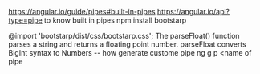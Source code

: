 https://angular.io/guide/pipes#built-in-pipes 
https://angular.io/api?type=pipe
to know built in pipes
npm install bootstarp

@import 'bootstarp/dist/css/bootstarp.css';
The parseFloat() function parses a string and returns a floating point number.
parseFloat converts BigInt syntax to Numbers
-- how generate custome pipe
ng g p <name of pipe
>
